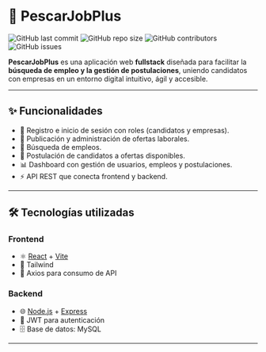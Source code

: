 # 🚀 PescarJobPlus

![GitHub last commit](https://img.shields.io/github/last-commit/tuusuario/pescarjobplus)
![GitHub repo size](https://img.shields.io/github/repo-size/tuusuario/pescarjobplus)
![GitHub contributors](https://img.shields.io/github/contributors/tuusuario/pescarjobplus)
![GitHub issues](https://img.shields.io/github/issues/tuusuario/pescarjobplus)

**PescarJobPlus** es una aplicación web **fullstack** diseñada para facilitar la **búsqueda de empleo y la gestión de postulaciones**, uniendo candidatos con empresas en un entorno digital intuitivo, ágil y accesible.  

---

## ✨ Funcionalidades
- 🔐 Registro e inicio de sesión con roles (candidatos y empresas).  
- 📌 Publicación y administración de ofertas laborales.  
- 🔎 Búsqueda de empleos.  
- 📄 Postulación de candidatos a ofertas disponibles.  
- 📊 Dashboard con gestión de usuarios, empleos y postulaciones.  
- ⚡ API REST que conecta frontend y backend.  

---

## 🛠️ Tecnologías utilizadas

### Frontend
- ⚛️ [React](https://react.dev/) + [Vite](https://vitejs.dev/)  
- 🎨 Tailwind 
- 📡 Axios para consumo de API  

### Backend
- 🌐 [Node.js](https://nodejs.org/) + [Express](https://expressjs.com/)  
- 🔑 JWT para autenticación  
- 🗄️ Base de datos: MySQL 

---
